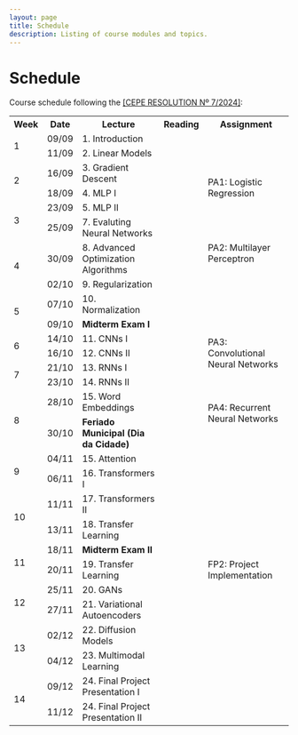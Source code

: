 ```yaml
---
layout: page
title: Schedule
description: Listing of course modules and topics.
---
```


# Schedule

Course schedule following the [[CEPE RESOLUTION Nº 7/2024]](https://www2.dti.ufv.br/noticias/files/anexos/1719953979.pdf):

<!-- {% for module in site.modules %}
{{ module }}
{% endfor %} -->

<table>
  <tr>
    <th>Week</th>
    <th>Date</th>
    <th>Lecture</th>
    <th>Reading</th>
    <th>Assignment</th>
  </tr>

  <!-- Semana 1 -->
  <tr>
    <td rowspan="2">1</td>
    <td>09/09</td>
    <td>1. Introduction</td>
    <td></td>
    <td></td>
  </tr>
  <tr>
    <td>11/09</td>
    <td>2. Linear Models</td>
    <td></td>
    <td></td>
  </tr>

  <!-- Semana 2 -->
  <tr>
    <td rowspan="2">2</td>
    <td>16/09</td>
    <td>3. Gradient Descent</td>
    <td></td>
    <td rowspan="3">PA1: Logistic Regression</td>
  </tr>
  <tr>
    <td>18/09</td>
    <td>4. MLP I</td>
    <td></td>
  </tr>

  <!-- Semana 3 -->
  <tr>
    <td rowspan="2">3</td>
    <td>23/09</td>
    <td>5. MLP II</td>
    <td></td>
  </tr>
  <tr>
    <td>25/09</td>
    <td>7. Evaluting Neural Networks</td>
    <td></td>
    <td rowspan="3">PA2: Multilayer Perceptron</td>
  </tr>

  <!-- Semana 5 -->
  <tr>
    <td rowspan="2">4</td>
    <td>30/09</td>
    <td>8. Advanced Optimization Algorithms</td>
    <td></td>
  </tr>
  <tr>
    <td>02/10</td>
    <td>9. Regularization</td>
    <td></td>
  </tr>

  <!-- Semana 6 -->
  <tr>
    <td rowspan="2">5</td>
    <td>07/10</td>
    <td>10. Normalization</td>
    <td></td>
    <td></td>
  </tr>
  <tr>
    <td>09/10</td>
    <td><b>Midterm Exam I</b></td>
    <td></td>
    <td></td>
  </tr>

  <!-- Semana 7 -->
  <tr>
    <td rowspan="2">6</td>
    <td>14/10</td>
    <td>11. CNNs I</td>
    <td></td>
    <td rowspan="3">PA3: Convolutional Neural Networks</td>
  </tr>
  <tr>
    <td>16/10</td>
    <td>12. CNNs II</td>
    <td></td>
  </tr>

  <!-- Semana 8 -->
  <tr>
    <td rowspan="2">7</td>
    <td>21/10</td>
    <td>13. RNNs I</td>
    <td></td>
  </tr>
  <tr>
    <td>23/10</td>
    <td>14. RNNs II</td>
    <td></td>
    <td rowspan="3">PA4: Recurrent Neural Networks</td>
  </tr>  

  <!-- Semana 9 -->
  <tr>
    <td rowspan="2">8</td>
    <td>28/10</td>
    <td>15. Word Embeddings</td>
    <td></td>
  </tr>
  <tr>
    <td>30/10</td>
    <td><b>Feriado Municipal (Dia da Cidade)</b></td>
    <td></td> 
  </tr>  

  <!-- Semana 10 -->
  <tr>
    <td rowspan="2">9</td>
    <td>04/11</td>
    <td>15. Attention</td>
    <td></td>
    <td></td>
  </tr>
  <tr>
    <td>06/11</td>
    <td>16. Transformers I</td>
    <td></td>
    <td rowspan="9">FP2: Project Implementation</td>
  </tr>  

  <!-- Semana 11 -->
  <tr>
    <td rowspan="2">10</td>
    <td>11/11</td>
    <td>17. Transformers II</td>
    <td></td>
  </tr>
  <tr>
    <td>13/11</td>
    <td>18. Transfer Learning</td>
    <td></td>
  </tr>  

  <!-- Semana 12 -->
  <tr>
    <td rowspan="2">11</td>
    <td>18/11</td>
    <td><b>Midterm Exam II</b></td>
    <td></td>
  </tr>
  <tr>
    <td>20/11</td>
    <td>19. Transfer Learning</td>
    <td></td>
  </tr>  

  <!-- Semana 13 -->
  <tr>
    <td rowspan="2">12</td>
    <td>25/11</td>
    <td>20. GANs</td>
    <td></td>
  </tr>
  <tr>
    <td>27/11</td>
    <td>21. Variational Autoencoders</td>
    <td></td>
  </tr>  

  <!-- Semana 14 -->
  <tr>
    <td rowspan="2">13</td>
    <td>02/12</td>
    <td>22. Diffusion Models</td>
    <td></td>
  </tr>
  <tr>
    <td>04/12</td>
    <td>23. Multimodal Learning</td>
    <td></td>
  </tr>  

  <!-- Semana 15 -->
  <tr>
    <td rowspan="2">14</td>
    <td>09/12</td>
    <td>24. Final Project Presentation I</td>
    <td></td>
    <td></td>
  </tr>
  <tr>
    <td>11/12</td>
    <td>24. Final Project Presentation II</td>
    <td></td>
    <td></td>
  </tr>  

</table>
